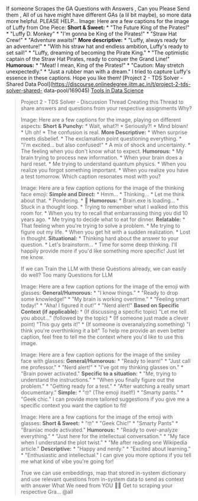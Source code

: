 If someone Scrapes the GA Questions with Answers , Can you Please Send them ,
All of us have might have different GAs (a lil bit maybe), so more data more
helpful. PLEASE HELP…
Image: Here are a few captions for the image of Luffy from One Piece: **Short
& Sweet:** * "The Future King of the Pirates!" * "Luffy D. Monkey" * "I'm
gonna be King of the Pirates!" * "Straw Hat Crew!" * "Adventure awaits!"
**More descriptive:** * "Luffy, always ready for an adventure!" * "With his
straw hat and endless ambition, Luffy's ready to set sail!" * "Luffy, dreaming
of becoming the Pirate King." * "The optimistic captain of the Straw Hat
Pirates, ready to conquer the Grand Line!" **Humorous:** * "Meat! I mean, King
of the Pirates!" * "Caution: May stretch unexpectedly." * "Just a rubber man
with a dream." I tried to capture Luffy's essence in these captions. Hope you
like them!
[Project 2 - TDS Solver - Shared Data
Pool](https://discourse.onlinedegree.iitm.ac.in/t/project-2-tds-solver-shared-
data-pool/169045) [Tools in Data Science](/c/courses/tds-kb/34)
> Project 2 - TDS Solver - Discussion Thread Creating this Thread to share
> answers and questions from your respective assignments Why?
>
> Image: Here are a few captions for the image, playing on different aspects:
> **Short & Punchy:** * Wait, what?! * Seriously?! * Mind blown! * Uh oh! *
> The confusion is real. **More Descriptive:** * When surprise meets
> disbelief. * The exclamation point questioning everything. * "I'm excited...
> but also confused!" * A mix of shock and uncertainty. * The feeling when you
> don't know what to expect. **Humorous:** * My brain trying to process new
> information. * When your brain does a hard reset. * Me trying to understand
> quantum physics. * When you realize you forgot something important. * When
> you realize you have a test tomorrow. Which caption resonates most with you?
>
> Image: Here are a few caption options for the image of the thinking face
> emoji: **Simple and Direct:** * Hmm... * Thinking... * Let me think about
> that. * Pondering. * 🤔 **Humorous:** * Brain.exe is loading... * Stuck in a
> thought loop. * Trying to remember what I walked into this room for. * When
> you try to recall that embarrassing thing you did 10 years ago. * Me trying
> to decide what to eat for dinner. **Relatable:** * That feeling when you're
> trying to solve a problem. * Me trying to figure out my life. * When you get
> hit with a sudden realization. * Lost in thought. **Situational:** *
> Thinking hard about the answer to your question. * Let's brainstorm... *
> Time for some deep thinking. I'll happily provide more if you'd like
> something more specific! Just let me know.
>
> If we can Train the LLM with these Questions already, we can easily do well?
> Too many Questions for LLM
>
> Image: Here are a few caption options for the image of the emoji with
> glasses: **General/Humorous:** * "I know things." * "Ready to drop some
> knowledge!" * "My brain is working overtime." * "Feeling smart today!" *
> "Aha! I figured it out!" * "Nerd alert!" **Based on Specific Context (if
> applicable):** * (If discussing a specific topic) "Let me tell you about..."
> (followed by the topic) * (If someone just made a clever point) "This guy
> gets it!" * (If someone is overanalyzing something) "I think you're
> overthinking it a bit" To help me provide an even better caption, feel free
> to tell me the context where you'd like to use this image.
>
> Image: Here are a few caption options for the image of the smiley face with
> glasses: **General/Humorous:** * "Ready to learn!" * "Just call me
> professor." * "Nerd alert!" * "I've got my thinking glasses on." * "Brain
> power activated." **Specific to a situation:** * "Me, trying to understand
> the instructions." * "When you finally figure out the problem." * "Getting
> ready for a test." * "After watching a really smart documentary."
> **Simple:** * "🤓" (The emoji itself!) * "Smarty pants." * "Geek chic." I can
> provide more tailored suggestions if you give me a specific context you want
> the caption to fit!
>
> Image: Here are a few captions for the image of the emoji with glasses:
> **Short & Sweet:** * "🤓" * "Geek Chic!" * "Smarty Pants" * "Brainiac mode
> activated." **Humorous:** * "Ready to over-analyze everything." * "Just here
> for the intellectual conversation." * "My face when I understand the plot
> twist." * "Me after reading one Wikipedia article." **Descriptive:** *
> "Happy and nerdy." * "Excited about learning." * "Enthusiastic and
> intellectual." I can give you more options if you tell me what kind of vibe
> you're going for!
>
> True we can use embeddings, map that stored in-system dictionary and use
> relevant questions from in-system data to send as context with answer What
> We need from YOU 🫵🏽 Get to scraping your respective Gra…
@all